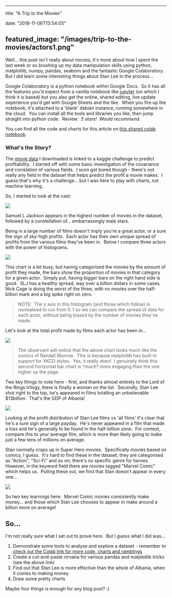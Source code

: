 
---
title: "A Trip to the Movies"

date: "2018-11-06T13:54:05"

featured_image: "/images/trip-to-the-movies/actors1.png"
---



Well... this post isn't really about movies, it's more about how I spent the last week or so brushing up my data manipulation skills using python, matplotlib, numpy, pandas, seaborn and the fantastic Google Colaboratory.  But I *did* learn some interesting things about Stan Lee in the process...

Google Colaboratory is a python notebook within Google Docs.  So it has all the features you'd expect from a vanilla notebook like <a href="http://jupyter.org/">jupyter</a> (on which I think it is based) but you also get the online, shared editing, live update experience you'd get with Google Sheets and the like.  When you fire up the notebook, it's attached to a 'blank' debian instance, running somewhere in the cloud.  You can install all the tools and libraries you like, then jump straight into python code.  Review:  *5 stars!  Would recommend.*

You can find all the code and charts for this article on <a href="https://colab.research.google.com/drive/10h3iRXKa9bVFM1Dd5w96Eh_VACv0nzjo">this shared colab notebook</a>.

### What's the Story?

The <a href="https://www.kaggle.com/tmdb/tmdb-movie-metadata/">movie data</a> I downloaded is linked to a kaggle challenge to predict profitability.  I started off with some basic investigation of the covariance and correlation of various fields.  I soon got bored though - there's not really any field in the dataset that helps predict the profit a movie makes.  I guess that's why it's a challenge... but I was here to play with charts, not machine learning.

So, I started to look at the cast:

<img src="/images/trip-to-the-movies/actors1.png"/>

Samuel L Jackson appears in the highest number of movies in the dataset, followed by a constellation of... embarrassingly male stars.

Being in a large number of films doesn't imply you're a great actor, or a sure fire sign of sky-high profits.  Each actor has their own unique spread of profits from the various films they've been in.  Below I compare three actors with the power of histograms.

<img src="/images/trip-to-the-movies/actors2-1.png"/>

This chart is a bit busy, but having categorised the movies by the amount of profit they made, the bars show the proportion of movies in that category for a given actor.  Simply put, having bigger bars on the right hand side is good.  SLJ has a healthy spread, way over a billion dollars in some cases.  Nick Cage is doing the worst of the three, with no movies over the half-billion mark and a big spike right on zero.

<blockquote class="wp-block-quote">NOTE:  The y axis in this histogram (and those which follow) is normalised to run from 0..1 so we can compare the spread of data for each actor, without being biased by the number of movies they've made.</blockquote>

Let's look at the total profit made by films each actor has been in...

<img src="/images/trip-to-the-movies/actors3.jpg"/>

<blockquote class="wp-block-quote">The observant will notice that the above chart looks much like the comics of Randall Munroe.  This is because matplotlib has built-in support for XKCD styles.  Yes, it really does!  I genuinely think this second horizontal bar chart is *much* more engaging than the one higher up the page.</blockquote>

Two key things to note here - first, and thanks almost entirely to the Lord of the Rings trilogy, there is finally a woman on the list.  Secondly, Stan Lee shot right to the top, he's appeared in films totalling an unbelievable $13billion.  That's the GDP of Albania!

<img src="/images/trip-to-the-movies/actors4.png"/>

Looking at the profit distribution of Stan Lee films vs 'all films' it's clear that he's a sure sign of a large payday.  He's never appeared in a film that made a loss and he's generally to be found in the half-billion zone.  For context, compare this to your average film, which is more than likely going to make just a few tens of millions on average.

Stan normally crops up in Super Hero movies.  Specifically movies based on comics, I guess.  It's hard to find these in the dataset, they are categorised as "Action", "Sci-Fi" and so on; there's no specific genre for heroes.  However, in the keyword field there are movies tagged "Marvel Comic" which helps us.  Pulling these out, we find that Stan doesn't appear in every one...

<img src="/images/trip-to-the-movies/actors5.png"/>

So two key learnings here:  Marvel Comic movies consistently make money... and those which Stan Lee chooses to appear in make around a billion more on average!

## So...

I'm not really sure what I set out to prove here.  But I guess what I did was...

<ol><li>Demonstrate some tools to analyse and explore a dataset - remember to <a href="https://colab.research.google.com/drive/10h3iRXKa9bVFM1Dd5w96Eh_VACv0nzjo">check out the Colab link for more code, charts and ramblings</a></li><li>Create a cut-and-paste nirvana for various pandas and matplotlib tricks (see the above link)</li><li>Find out that Stan Lee is more effective than the whole of Albania, when it comes to making money</li><li>Draw some pretty charts</li></ol>

Maybe four things is enough for any blog post? :)
